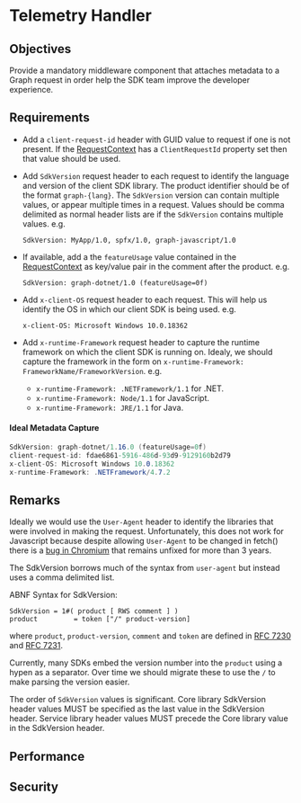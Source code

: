 # Telemetry Handler

## Objectives

Provide a mandatory middleware component that attaches metadata to a Graph request in order help the SDK team improve the developer experience.

## Requirements

- Add a `client-request-id` header with GUID value to request if one is not present.  If the [RequestContext](../middleware/RequestContext.md) has a `ClientRequestId` property set then that value should be used.

- Add `SdkVersion` request header to each request to identify the language and version of the client SDK library. The product identifier should be of the format `graph-{lang}`. The `SdkVersion` version can contain multiple values, or appear multiple times in a request. Values should be comma delimited as normal header lists are if the `SdkVersion` contains multiple values. e.g.

    `SdkVersion: MyApp/1.0, spfx/1.0, graph-javascript/1.0`

- If available, add a the `featureUsage` value contained in the [RequestContext](../middleware/RequestContext.md) as key/value pair in the comment after the product. e.g.

    `SdkVersion: graph-dotnet/1.0 (featureUsage=0f)`

- Add `x-client-OS` request header to each request. This will help us identify the OS in which our client SDK is being used. e.g.

    `x-client-OS: Microsoft Windows 10.0.18362`

- Add `x-runtime-Framework` request header to capture the runtime framework on which the client SDK is running on. Idealy, we should capture the framework in the form on `x-runtime-Framework: FrameworkName/FrameworkVersion`. e.g.

    - `x-runtime-Framework: .NETFramework/1.1` for .NET.
    - `x-runtime-Framework: Node/1.1` for JavaScript.
    - `x-runtime-Framework: JRE/1.1` for Java.

#### Ideal Metadata Capture
```cs
SdkVersion: graph-dotnet/1.16.0 (featureUsage=0f)
client-request-id: fdae6861-5916-486d-93d9-9129160b2d79
x-client-OS: Microsoft Windows 10.0.18362 
x-runtime-Framework: .NETFramework/4.7.2
```

## Remarks

Ideally we would use the `User-Agent` header to identify the libraries that were involved in making the request.  Unfortunately, this does not work for Javascript because despite allowing `User-Agent` to be changed in fetch() there is a [bug in Chromium](https://bugs.chromium.org/p/chromium/issues/detail?id=571722) that remains unfixed for more than 3 years.

The SdkVersion borrows much of the syntax from `user-agent` but instead uses a comma delimited list.

ABNF Syntax for SdkVersion:

    SdkVersion = 1#( product [ RWS comment ] )
    product         = token ["/" product-version]

where `product`, `product-version`, `comment` and `token` are defined in [RFC 7230](https://tools.ietf.org/html/rfc7230) and [RFC 7231](https://tools.ietf.org/html/rfc7231).

Currently, many SDKs embed the version number into the `product` using a hypen as a separator.  Over time we should migrate these to use the `/` to make parsing the version easier.

The order of `SdkVersion` values is significant. Core library SdkVersion header values MUST be specified as the last value in the SdkVersion header. Service library header values MUST precede the Core library value in the SdkVersion header.

## Performance

## Security

